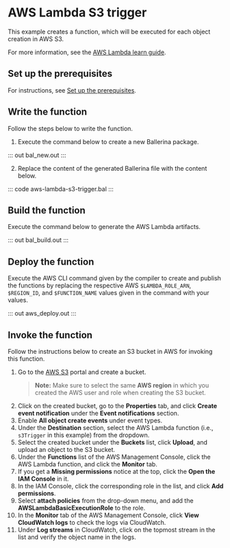 # AWS Lambda S3 trigger

This example creates a function, which will be executed for each object creation in AWS S3.

For more information, see the [AWS Lambda learn guide](https://ballerina.io/learn/run-in-the-cloud/function-as-a-service/aws-lambda/).

## Set up the prerequisites

For instructions, see [Set up the prerequisites](https://ballerina.io/learn/run-in-the-cloud/function-as-a-service/aws-lambda/#set-up-the-prerequisites).

## Write the function

Follow the steps below to write the function.

1. Execute the command below to create a new Ballerina package.

::: out bal_new.out :::

2. Replace the content of the generated Ballerina file with the content below.

::: code aws-lambda-s3-trigger.bal :::

## Build the function

Execute the command below to generate the AWS Lambda artifacts.

::: out bal_build.out :::

## Deploy the function

Execute the AWS CLI command given by the compiler to create and publish the functions by replacing the respective AWS `$LAMBDA_ROLE_ARN`, `$REGION_ID`, and `$FUNCTION_NAME` values given in the command with your values.

::: out aws_deploy.out :::

## Invoke the function

Follow the instructions below to create an S3 bucket in AWS for invoking this function.

1. Go to the [AWS S3](https://s3.console.aws.amazon.com/s3/) portal and create a bucket.
   >**Note:** Make sure to select the same **AWS region** in which you created the AWS user and role when creating the S3 bucket.
2. Click on the created bucket, go to the **Properties** tab, and click **Create event notification** under the **Event notifications** section.
3. Enable **All object create events** under event types. 
4. Under the **Destination** section, select the AWS Lambda function (i.e., `s3Trigger` in this example) from the dropdown.
5. Select the created bucket under the **Buckets** list, click **Upload**, and upload an object to the S3 bucket.
6. Under the **Functions** list of the AWS Management Console, click the AWS Lambda function, and click the **Monitor** tab.
7. If you get a **Missing permissions** notice at the top, click the **Open the IAM Console** in it.
8. In the IAM Console, click the corresponding role in the list, and click **Add permissions**.
9. Select **attach policies** from the drop-down menu, and add the **AWSLambdaBasicExecutionRole** to the role.
10. In the **Monitor** tab of the AWS Management Console, click **View CloudWatch logs** to check the logs via CloudWatch.
11. Under **Log streams** in CloudWatch, click on the topmost stream in the list and verify the object name in the logs.
